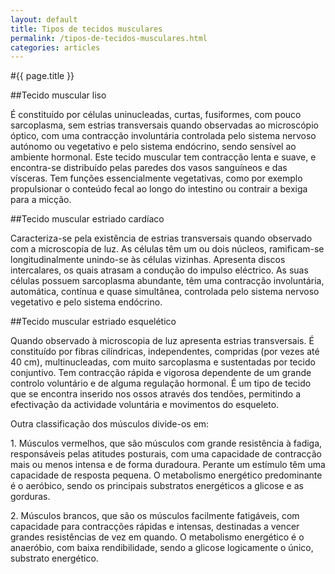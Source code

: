 ```yaml
---
layout: default
title: Tipos de tecidos musculares
permalink: /tipos-de-tecidos-musculares.html
categories: articles
---
```


#{{ page.title }}

##Tecido muscular liso

É constituído por células uninucleadas, curtas, fusiformes, com pouco sarcoplasma, sem estrias transversais quando observadas ao microscópio óptico, com uma contracção involuntária controlada pelo sistema nervoso autónomo ou vegetativo e pelo sistema endócrino, sendo sensível ao ambiente hormonal.
Este tecido muscular tem contracção lenta e suave, e encontra-se distribuído pelas paredes dos vasos sanguíneos e das vísceras. Tem funções essencialmente vegetativas, como por exemplo propulsionar o conteúdo fecal ao longo do intestino ou contrair a bexiga para a micção.

##Tecido muscular estriado cardíaco

Caracteriza-se pela existência de estrias transversais quando obser­vado com a microscopia de luz. As células têm um ou dois núcleos, ramificam-se longitudinalmente unindo-se às células vizinhas. Apresenta discos intercalares, os quais atrasam a condução do impulso eléctrico. As suas células possuem sarcoplasma abundante, têm uma contracção involuntária, automática, contínua e quase simultânea, controlada pelo sistema nervoso vegetativo e pelo sistema endócrino.

##Tecido muscular estriado esquelético

Quando observado à microscopia de luz apresenta estrias transversais. É constituído por fibras cilíndricas, independentes, compridas (por vezes até 40 cm), multinucleadas, com muito sarcoplasma e sustentadas por tecido conjuntivo. Tem contracção rápida e vigorosa dependente de um grande controlo voluntário e de alguma regulação hormonal. É um tipo de tecido que se encontra inserido nos ossos através dos tendões, permitindo a efectivação da actividade voluntária e movimentos do esqueleto.

Outra classificação dos músculos divide-os em:

1. Músculos vermelhos, que são músculos com grande resistência à fadiga, responsáveis pelas atitudes posturais, com uma capacidade de contracção mais ou menos intensa e de forma duradoura. Perante um estímulo têm uma capacidade de resposta pequena. O metabolismo energético predominante é o aeróbico, sendo os principais substratos ener­géticos a glicose e as gorduras.

2. Músculos brancos, que são os músculos facilmente fatigáveis, com capacidade para contracções rápidas e intensas, destinadas a vencer grandes resistências de vez em quando. O metabolismo energético é o anaeróbio, com baixa rendibilidade, sendo a glicose logicamente o único, substrato energético.

